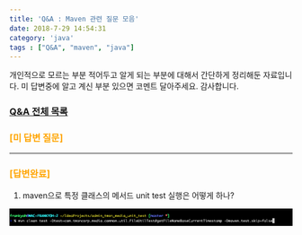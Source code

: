```yaml
---
title: 'Q&A : Maven 관련 질문 모음'
date: 2018-7-29 14:54:31
category: 'java'
tags : ["Q&A", "maven", "java"]
---
```


개인적으로 모르는 부분 적어두고 알게 되는 부분에 대해서 간단하게 정리해둔 자료입니다.
미 답변중에 알고 계신 부분 있으면 코멘트 달아주세요. 감사합니다.

### [Q&A 전체 목록](https://advenoh.tistory.com/35)

### <span style="color:orange">[미 답변 질문]</span>

---

### <span style="color:orange">[답변완료]</span>

1. maven으로 특정 클래스의 메서드 unit test 실행은 어떻게 하나?

![](images/20190324/image_1.png)
